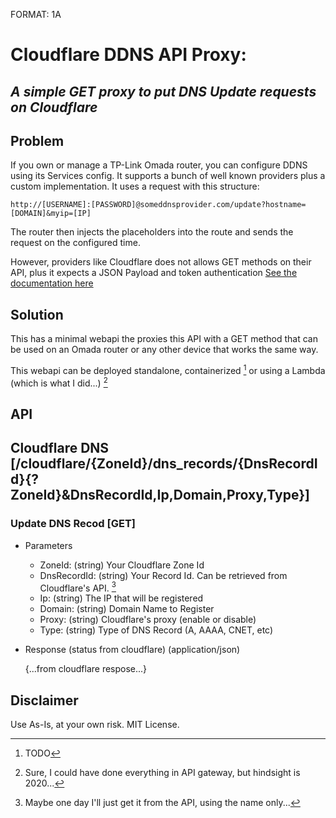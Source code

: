 FORMAT: 1A

# Cloudflare DDNS API Proxy: 
## *A simple GET proxy to put DNS Update requests on Cloudflare*

## Problem 

If you own or manage a TP-Link Omada router, you can configure DDNS using its Services config. It supports a bunch of well known providers plus a custom implementation.
It uses a request with this structure:
```
http://[USERNAME]:[PASSWORD]@someddnsprovider.com/update?hostname=[DOMAIN]&myip=[IP]
```
The router then injects the placeholders into the route and sends the request on the configured time.

However, providers like Cloudflare does not allows GET methods on their API, plus it expects a JSON Payload and token authentication [See the documentation here](https://developers.cloudflare.com/api/operations/dns-records-for-a-zone-update-dns-record)

## Solution

This has a minimal webapi the proxies this API with a GET method that can be used on an Omada router or any other device that works the same way.

This webapi can be deployed standalone, containerized [^1] or using a Lambda (which is what I did...) [^2]
## API

## Cloudflare DNS [/cloudflare/{ZoneId}/dns_records/{DnsRecordId}{?ZoneId}&DnsRecordId,Ip,Domain,Proxy,Type}]

### Update DNS Recod [GET]

+ Parameters

	+ ZoneId: (string) Your Cloudflare Zone Id
	+ DnsRecordId: (string) Your Record Id. Can be retrieved from Cloudflare's API. [^3]
	+ Ip: (string) The IP that will be registered
	+ Domain: (string) Domain Name to Register
	+ Proxy: (string) Cloudflare's proxy (enable or disable)
	+ Type: (string) Type of DNS Record (A, AAAA, CNET, etc)

+ Response (status from cloudflare) (application/json)

	{...from cloudflare respose...}


## Disclaimer

Use As-Is, at your own risk. MIT License. 

[^1]: TODO
[^2]: Sure, I could have done everything in API gateway, but hindsight is 2020...
[^3]: Maybe one day I'll just get it from the API, using the name only...